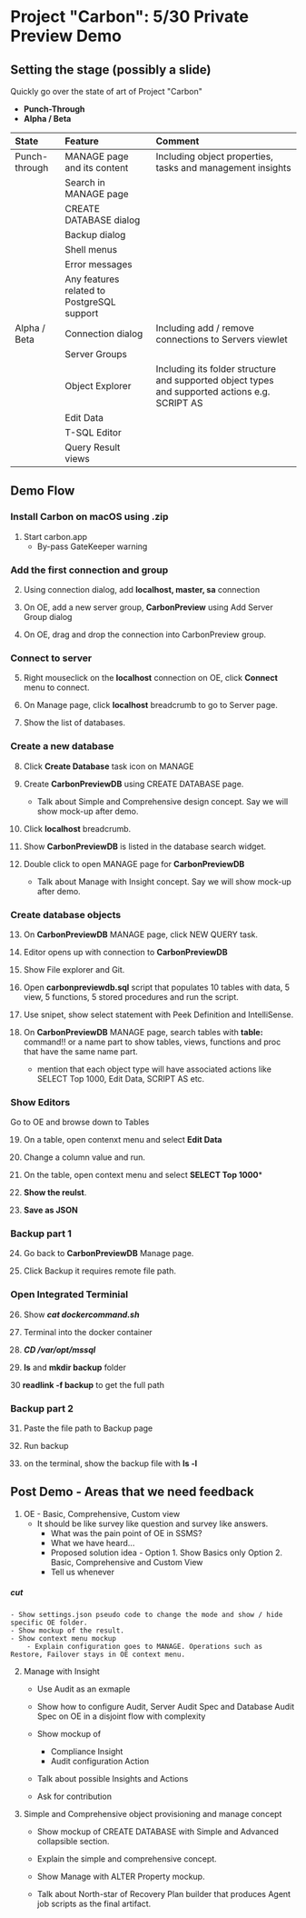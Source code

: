 # Project "Carbon": 5/30 Private Preview Demo

## Setting the stage (possibly a slide)
Quickly go over the state of art of Project "Carbon"

- **Punch-Through**
- **Alpha / Beta**

|State|Feature|Comment|
|:----------|:---|:---|
|Punch-through|MANAGE page and its content|Including object properties, tasks and management insights|
||Search in MANAGE page||
||CREATE DATABASE dialog||
||Backup dialog||
||Shell menus||
||Error messages||
||Any features related to PostgreSQL support||
|Alpha / Beta|Connection dialog|Including add / remove connections to Servers viewlet|
||Server Groups||
||Object Explorer|Including its folder structure and supported object types and supported actions e.g. SCRIPT AS|
||Edit Data||
||T-SQL Editor||
||Query Result views||

## Demo Flow

### Install Carbon on macOS using .zip

1. Start carbon.app
    * By-pass GateKeeper warning    

### Add the first connection and group

2. Using connection dialog, add **localhost, master, sa** connection

3. On OE, add a new server group, **CarbonPreview** using Add Server Group dialog

4. On OE, drag and drop the connection into CarbonPreview group.

### Connect to server

5. Right mouseclick on the **localhost** connection on OE, click **Connect** menu to connect.

6. On Manage page, click **localhost** breadcrumb to go to Server page.

7. Show the list of databases. 

### Create a new database

8. Click **Create Database** task icon on MANAGE

9. Create **CarbonPreviewDB** using CREATE DATABASE page. 

    * Talk about Simple and Comprehensive design concept. Say we will show mock-up after demo.

10. Click **localhost** breadcrumb.

11. Show **CarbonPreviewDB** is listed in the database search widget.

12. Double click to open MANAGE page for **CarbonPreviewDB**

    * Talk about Manage with Insight concept. Say we will show mock-up after demo.

### Create database objects

13. On **CarbonPreviewDB** MANAGE page, click NEW QUERY task.

14. Editor opens up with connection to **CarbonPreviewDB** 

15. Show File explorer and Git.

16. Open **carbonpreviewdb.sql** script that populates 10 tables with data, 5 view, 5 functions, 5 stored procedures and run the script.

17. Use snipet, show select statement with Peek Definition and IntelliSense.

18. On **CarbonPreviewDB** MANAGE page, search tables with **table:** command!! or a name part to show tables, views, functions and proc that have the same name part.

    * mention that each object type will have associated actions like SELECT Top 1000, Edit Data, SCRIPT AS etc.

### Show Editors 

Go to OE and browse down to Tables

19. On a table, open contenxt menu and select **Edit Data**

20. Change a column value and run.

21. On the table, open context menu and select **SELECT Top 1000***

22. **Show the reulst**.

23. **Save as JSON**

### Backup part 1

24. Go back to **CarbonPreviewDB** Manage page.

25. Click Backup it requires remote file path.

### Open Integrated Terminial

26. Show ***cat dockercommand.sh***

27. Terminal into the docker container

28. ***CD /var/opt/mssql***

29. **ls** and **mkdir backup** folder

30 **readlink -f backup** to get the full path


### Backup part 2

31. Paste the file path to Backup page

32. Run backup

33. on the terminal, show the backup file with **ls -l**


## Post Demo - Areas that we need feedback


1. OE - Basic, Comprehensive, Custom view
    - It should be like survey like question and survey like answers.
		- What was the pain point of OE in SSMS?
		- What we have heard...
		- Proposed solution idea - Option 1. Show Basics only Option 2. Basic, Comprehensive and Custom View
		- Tell us whenever
##### cut		
	- Show settings.json pseudo code to change the mode and show / hide specific OE folder.
    - Show mockup of the result.
    - Show context menu mockup 
        - Explain configuration goes to MANAGE. Operations such as Restore, Failover stays in OE context menu.

2. Manage with Insight
    - Use Audit as an exmaple
    - Show how to configure Audit, Server Audit Spec and Database Audit Spec on OE in a disjoint flow with complexity
    - Show mockup of 
        - Compliance Insight
        - Audit configuration Action

    - Talk about possible Insights and Actions
    - Ask for contribution

3. Simple and Comprehensive object provisioning and manage concept
    - Show mockup of CREATE DATABASE with Simple and Advanced collapsible section.
    - Explain the simple and comprehensive concept.
    - Show Manage with ALTER Property mockup.

    - Talk about North-star of Recovery Plan builder that produces Agent job scripts as the final artifact.
